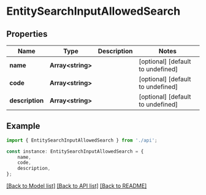 # EntitySearchInputAllowedSearch


## Properties

Name | Type | Description | Notes
------------ | ------------- | ------------- | -------------
**name** | **Array&lt;string&gt;** |  | [optional] [default to undefined]
**code** | **Array&lt;string&gt;** |  | [optional] [default to undefined]
**description** | **Array&lt;string&gt;** |  | [optional] [default to undefined]

## Example

```typescript
import { EntitySearchInputAllowedSearch } from './api';

const instance: EntitySearchInputAllowedSearch = {
    name,
    code,
    description,
};
```

[[Back to Model list]](../README.md#documentation-for-models) [[Back to API list]](../README.md#documentation-for-api-endpoints) [[Back to README]](../README.md)
